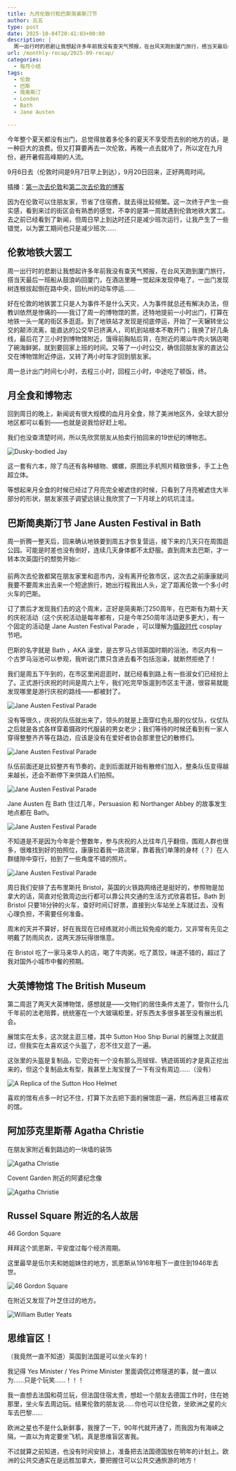 ```yaml
---
title: 九月伦敦行和巴斯简奥斯汀节
author: 云五
type: post
date: 2025-10-04T20:41:03+00:00
description: |
  周一出行时的悲剧让我想起许多年前我没有查天气预报，在台风天跑到厦门旅行，搭当天最后一班船从鼓浪屿回厦门，在酒店里睡一觉起床发现停电了，一出门发现树连根拔起倒在路中央，回杭州的动车停运……
url: /monthly-recap/2025-09-recap/
categories:
  - 每月小结
tags:
  - 伦敦
  - 巴斯
  - 简奥斯汀
  - London
  - Bath
  - Jane Austen

---
```



今年整个夏天都没有出门，总觉得放着多伦多的夏天不享受而去别的地方的话，是一种巨大的浪费。但又打算要再去一次伦敦，再晚一点去就冷了，所以定在九月份，避开暑假高峰期的人流。

9月6日去（伦敦时间是9月7日早上到达），9月20日回来，正好两周时间。

插播：[第一次去伦敦](/monthly-recap/2023-04-recap/)和[第二次去伦敦的博客](/monthly-recap/2024-05-06-recap/) 

因为在伦敦可以住朋友家，节省了住宿费，就去得比较频繁。这一次终于产生一些实感，看到来过的街区会有熟悉的感觉，不幸的是第一周就遇到伦敦地铁大罢工。去之前已经看到了新闻，但周日早上到达时还只是减少班次运行，让我产生了一些错觉，以为罢工期间也只是减少班次……

## 伦敦地铁大罢工

周一出行时的悲剧让我想起许多年前我没有查天气预报，在台风天跑到厦门旅行，搭当天最后一班船从鼓浪屿回厦门，在酒店里睡一觉起床发现停电了，一出门发现树连根拔起倒在路中央，回杭州的动车停运……

好在伦敦的地铁罢工只是人为事件不是什么天灾，人为事件就总还有解决办法，但教训依然是惨痛的——我订了周一的博物馆的票，还特地提前一小时出门，打算在地铁一头一尾的街区多逛逛。到了地铁站才发现是彻底停运，开始了一天辗转坐公交的颠沛流离，能直达的公交早已挤满人，司机到站根本不敢开门；我换了好几条线，最后花了三小时到博物馆附近，饿得前胸贴后背，在附近的潮汕牛肉火锅店喝了碗海鲜粥，就到要回家上班的时间。又等了一小时公交，确信回朋友家的直达公交在博物馆附近停运，又转了两小时车才回到朋友家。

周一总计出门时间七小时，去程三小时，回程三小时，中途吃了顿饭，终。

## 月全食和博物志

回到周日的晚上，新闻说有很大规模的血月月全食，除了美洲地区外，全球大部分地区都可以看到——也就是说我恰好赶上啦。

我们也没查清楚时间，所以先欣赏朋友从拍卖行拍回来的19世纪的博物志。

![Dusky-bodied Jay](https://media.go5.dev/go5media/media_attachments/files/115/167/498/324/926/317/original/d04661538306d8cb.jpeg)

这一套有六本，除了鸟还有各种植物、螺螺，原图比手机照片精致很多，手工上色超立体。

等想起来月全食的时候已经过了月亮完全被遮住的时候，只看到了月亮被遮住大半部分的形状，朋友家孩子调望远镜让我欣赏了一下月球上的坑坑洼洼。

## 巴斯简奥斯汀节 Jane Austen Festival in Bath

周一折腾一整天后，回来确认地铁要到周五才恢复营运，接下来的几天只在周围逛公园。可能是时差也没有倒好，连续几天身体都不太舒服。直到周末去巴斯，才一转本次英国行的颓势开始📈

前两次去伦敦都窝在朋友家里和逛市内，没有离开伦敦市区，这次去之前康康就问我要不要周末出去来一个短途旅行，她出行程我出人头，定了距离伦敦一个多小时火车的巴斯。

订了票后才发现我们去的这个周末，正好是简奥斯汀250周年，在巴斯有为期十天的庆祝活动（这个庆祝活动是每年都有，只是今年250周年活动更多更大），有一个固定的活动是 Jane Austen Festival Parade ，可以理解为[摄政时代](https://en.wikipedia.org/wiki/Regency_era) cosplay 节吧。

巴斯的名字就是 Bath ，AKA 澡堂，是古罗马占领英国时期的浴池，市区内有一个古罗马浴池可以参观，我听说门票只含进去看不包括泡澡，就断然拒绝了！

我们是周五下午到的，在市区里闲逛逛时，就已经看到路上有一些淑女们已经扮上了。正式游行庆祝的时间是周六上午，我们吃完早饭遛到市区主干道，很容易就能发现哪里是游行庆祝的路线——都被封了。

![Jane Austen Festival Parade](https://media.go5.dev/go5media/media_attachments/files/115/197/378/564/957/160/original/d43b9c1e1dfd6d68.jpg)

没有等很久，庆祝的队伍就出来了，领头的就是上面穿红色礼服的仪仗队，仪仗队之后就是各式各样穿着摄政时代服装的男女老少；我们等待的时候还看到有一家人穿得整整齐齐等在路边，应该是没有在爱好者协会那里登记的散修们。

![Jane Austen Festival Parade](https://media.go5.dev/go5media/media_attachments/files/115/313/199/975/311/895/original/8b7eff05e14b2846.jpeg)

队伍前面还是比较整齐有节奏的，走到后面就开始有散修们加入，整条队伍变得越来越长，还会不断停下来供路人们拍照。

![Jane Austen Festival Parade](https://media.go5.dev/go5media/media_attachments/files/115/313/199/799/848/093/original/124c70011bec1c4a.jpeg)

Jane Austen 在 Bath 住过几年，Persuasion 和 Northanger Abbey 的故事发生地点都在 Bath。

![Jane Austen Festival Parade](https://media.go5.dev/go5media/media_attachments/files/115/197/378/538/390/757/original/b9788ebc0894bb6c.jpg)

不知道是不是因为今年是个整数年，参与庆祝的人比往年几乎翻倍，围观人群也很多，很难找到好的拍照位，康康拉着我一路流窜，靠着我们单薄的身材（？）在人群缝隙中穿行，拍到了一些角度不错的照片。

![Jane Austen Festival Parade](https://media.go5.dev/go5media/media_attachments/files/115/197/378/398/437/516/original/a1ddd4efad120870.jpg)

周日我们安排了去布里斯托 Bristol，英国的火铁路网络还是挺好的，参照物是加拿大的话，简直对伦敦周边出行都可以靠公共交通的生活方式欣喜若狂。Bath 到 Bristol 只要18分钟的火车，查好时间订好票，直接到火车站坐上车就过去，没有心理负担，不需要任何准备。

周末的天并不算好，好在我现在已经练就对小雨比较免疫的能力，又非常有先见之明戴了防雨风衣，这两天游玩得很惬意。

在 Bristol 吃了一家马来华人的店，喝了牛肉粥，吃了蒸饺，味道不错的，超过了我对国外小城市中餐的预期。

## 大英博物馆 The British Museum

第二周逛了两天大英博物馆，感想就是——文物们的居住条件太差了，管你什么几千年前的法老陪葬，统统塞在一个大玻璃柜里，好东西太多很多甚至没有展出机会。

展馆实在太多，这次就主逛三楼，其中 Sutton Hoo Ship Burial 的展馆上次就逛过，但我实在太喜欢这个头盔了，忍不住又逛了一遍。

这张里的头盔是复制品，它旁边有一个没有那么亮锃锃、锈迹斑斑的才是真正挖出来的，但这个复制品太有型，我甚至上淘宝搜了一下有没有周边……（没有）

![A Replica of the Sutton Hoo Helmet](https://media.go5.dev/go5media/media_attachments/files/115/313/199/888/432/794/original/24258b7d6c5e3451.jpeg)

喜欢的馆有点多一时记不住，打算下次去把下面的展馆逛一遍，然后再逛三楼喜欢的馆。

## 阿加莎克里斯蒂 Agatha Christie

在朋友家附近看到路边的一块墙的装饰

![Agatha Christie](https://media.go5.dev/go5media/media_attachments/files/115/179/178/707/336/753/original/37f40d30fba2d464.jpeg)

Covent Garden 附近的阿婆纪念像

![Agatha Christie](https://media.go5.dev/go5media/media_attachments/files/115/185/665/487/739/842/original/635ef5f4f39690cd.jpeg)


## Russel Square 附近的名人故居

46 Gordon Square 

拜拜这个凯恩斯，平安度过每个经济周期。

这里最早是伍尔夫和她姐妹住的地方，凯恩斯从1916年租下一直住到1946年去世。

![46 Gordon Square](https://media.go5.dev/go5media/media_attachments/files/115/213/608/904/828/926/original/9759d19c8f7aa228.jpg)

在附近又发现了叶芝住过的地方。

![William Butler Yeats](https://media.go5.dev/go5media/media_attachments/files/115/213/703/464/983/814/original/2d9d2df571f7ab9f.jpg)


## 思维盲区！

（我竟然一直不知道）英国到法国是可以坐火车的！

我记得 Yes Minister / Yes Prime Minister 里面调侃过修隧道的事，就一直以为……只是个玩笑……！！！

我一直想去法国和荷兰玩，但法国住宿太贵，想趁一个朋友去德国工作时，住在她那里，坐火车去周边玩。结果伦敦的朋友说……你也可以住伦敦，坐欧洲之星的火车去巴黎……

欧洲之星也不是什么新鲜事，我搜了一下，90年代就开通了，而我因为有海峡之隔，一直以为肯定要坐飞机，真是思维盲区害我。

不过就算之前知道，也没有时间安排上，准备把去法国德国放在明年的计划上。欧洲的公共交通实在是远胜加拿大，要把握住可以公共交通旅游的地方！


